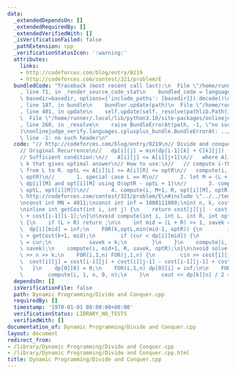 ```yaml
---
data:
  _extendedDependsOn: []
  _extendedRequiredBy: []
  _extendedVerifiedWith: []
  _isVerificationFailed: false
  _pathExtension: cpp
  _verificationStatusIcon: ':warning:'
  attributes:
    links:
    - http://codeforces.com/blog/entry/8219
    - http://codeforces.com/contest/321/problem/E
  bundledCode: "Traceback (most recent call last):\n  File \"/home/runner/.local/lib/python3.10/site-packages/onlinejudge_verify/documentation/build.py\"\
    , line 71, in _render_source_code_stat\n    bundled_code = language.bundle(stat.path,\
    \ basedir=basedir, options={'include_paths': [basedir]}).decode()\n  File \"/home/runner/.local/lib/python3.10/site-packages/onlinejudge_verify/languages/cplusplus.py\"\
    , line 187, in bundle\n    bundler.update(path)\n  File \"/home/runner/.local/lib/python3.10/site-packages/onlinejudge_verify/languages/cplusplus_bundle.py\"\
    , line 401, in update\n    self.update(self._resolve(pathlib.Path(included), included_from=path))\n\
    \  File \"/home/runner/.local/lib/python3.10/site-packages/onlinejudge_verify/languages/cplusplus_bundle.py\"\
    , line 260, in _resolve\n    raise BundleErrorAt(path, -1, \"no such header\"\
    )\nonlinejudge_verify.languages.cplusplus_bundle.BundleErrorAt: ../../template.h:\
    \ line -1: no such header\n"
  code: "// http://codeforces.com/blog/entry/8219\n// Divide and conquer optimization:\n\
    // Original Recurrence\n//   dp[i][j] = min(dp[i-1][k] + C[k][j]) for k < j\n\
    // Sufficient condition:\n//   A[i][j] <= A[i][j+1]\n//   where A[i][j] = smallest\
    \ k that gives optimal answer\n// How to use:\n//   // compute i-th row of dp\
    \ from L to R. optL <= A[i][L] <= A[i][R] <= optR\n//   compute(i, L, R, optL,\
    \ optR)\n//       1. special case L == R\n//       2. let M = (L + R) / 2. Calculate\
    \ dp[i][M] and opt[i][M] using O(optR - optL + 1)\n//       3. compute(i, L, M-1,\
    \ optL, opt[i][M])\n//       4. compute(i, M+1, R, opt[i][M], optR)\n\n// Example:\
    \ http://codeforces.com/contest/321/problem/E\n#include \"../../template.h\"\n\
    \nconst int MN = 4011;\nconst int inf = 1000111000;\nint n, k, cost[MN][MN], dp[811][MN];\n\
    \ninline int getCost(int i, int j) {\n    return cost[j][j] - cost[j][i-1] - cost[i-1][j]\
    \ + cost[i-1][i-1];\n}\n\nvoid compute(int i, int L, int R, int optL, int optR)\
    \ {\n    if (L > R) return ;\n\n    int mid = (L + R) >> 1, savek = optL;\n  \
    \  dp[i][mid] = inf;\n    FOR(k,optL,min(mid-1, optR)) {\n        int cur = dp[i-1][k]\
    \ + getCost(k+1, mid);\n        if (cur < dp[i][mid]) {\n            dp[i][mid]\
    \ = cur;\n            savek = k;\n        }\n    }\n    compute(i, L, mid-1, optL,\
    \ savek);\n    compute(i, mid+1, R, savek, optR);\n}\n\nvoid solve() {\n    cin\
    \ >> n >> k;\n    FOR(i,1,n) FOR(j,1,n) {\n        cin >> cost[i][j];\n      \
    \  cost[i][j] = cost[i-1][j] + cost[i][j-1] - cost[i-1][j-1] + cost[i][j];\n \
    \   }\n    dp[0][0] = 0;\n    FOR(i,1,n) dp[0][i] = inf;\n\n    FOR(i,1,k) {\n\
    \        compute(i, 1, n, 0, n);\n    }\n    cout << dp[k][n] / 2 << endl;\n}"
  dependsOn: []
  isVerificationFile: false
  path: Dynamic Programming/Divide and Conquer.cpp
  requiredBy: []
  timestamp: '1970-01-01 00:00:00+00:00'
  verificationStatus: LIBRARY_NO_TESTS
  verifiedWith: []
documentation_of: Dynamic Programming/Divide and Conquer.cpp
layout: document
redirect_from:
- /library/Dynamic Programming/Divide and Conquer.cpp
- /library/Dynamic Programming/Divide and Conquer.cpp.html
title: Dynamic Programming/Divide and Conquer.cpp
---
```

